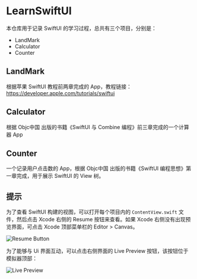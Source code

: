 # LearnSwiftUI
本仓库用于记录 SwiftUI 的学习过程，总共有三个项目，分别是：
- LandMark
- Calculator
- Counter

## LandMark
根据苹果 SwiftUI 教程前两章完成的 App，教程链接：<https://developer.apple.com/tutorials/swiftui>

## Calculator
根据 Objc中国 出版的书籍《SwiftUI 与 Combine 编程》前三章完成的一个计算器 App

## Counter
一个记录用户点击数的 App，根据 Objc中国 出版的书籍《SwiftUI 编程思想》第一章完成，用于展示 SwiftUI 的 View 树。

## 提示
为了查看 SwiftUI 构建的视图，可以打开每个项目内的 `ContentView.swift` 文件，然后点击 Xcode 右侧的 Resume 按钮来查看。如果 Xcode 右侧没有出现预览界面，可点击 Xcode 顶部菜单栏的 Editor > Canvas。

![Resume Button](https://docs-assets.developer.apple.com/published/ff555755d3e5d62a9c277a1d852d612d/5900/010106@2x.png)

为了能够与 Ui 界面互动，可以点击右侧界面的 Live Preview 按钮，该按钮位于模拟器顶部：

![Live Preview](https://docs-assets.developer.apple.com/published/ae76187067ab132a055afc7e0fc45745/5900/010505@2x.png)
